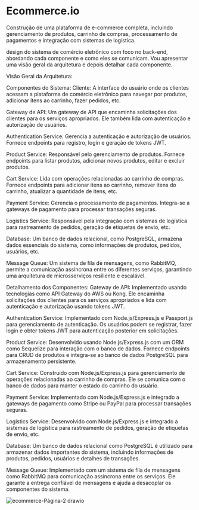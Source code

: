 # Ecommerce.io
Construção de uma plataforma de e-commerce completa, incluindo gerenciamento de produtos, carrinho de compras, processamento de pagamentos e integração com sistemas de logística.


design do sistema de comércio eletrônico com foco no back-end, abordando cada componente e como eles se comunicam. Vou apresentar uma visão geral da arquitetura e depois detalhar cada componente.

Visão Geral da Arquitetura:

Componentes do Sistema:
Cliente: A interface do usuário onde os clientes acessam a plataforma de comércio eletrônico para navegar por produtos, adicionar itens ao carrinho, fazer pedidos, etc.

Gateway de API: Um gateway de API que encaminha solicitações dos clientes para os serviços apropriados. Ele também lida com autenticação e autorização de usuários.

Authentication Service: Gerencia a autenticação e autorização de usuários. Fornece endpoints para registro, login e geração de tokens JWT.

Product Service: Responsável pelo gerenciamento de produtos. Fornece endpoints para listar produtos, adicionar novos produtos, editar e excluir produtos.

Cart Service: Lida com operações relacionadas ao carrinho de compras. Fornece endpoints para adicionar itens ao carrinho, remover itens do carrinho, atualizar a quantidade de itens, etc.

Payment Service: Gerencia o processamento de pagamentos. Integra-se a gateways de pagamento para processar transações seguras.

Logistics Service: Responsável pela integração com sistemas de logística para rastreamento de pedidos, geração de etiquetas de envio, etc.

Database: Um banco de dados relacional, como PostgreSQL, armazena dados essenciais do sistema, como informações de produtos, pedidos, usuários, etc.

Message Queue: Um sistema de fila de mensagens, como RabbitMQ, permite a comunicação assíncrona entre os diferentes serviços, garantindo uma arquitetura de microsserviços resiliente e escalável.

Detalhamento dos Componentes:
Gateway de API: Implementado usando tecnologias como API Gateway do AWS ou Kong. Ele encaminha solicitações dos clientes para os serviços apropriados e lida com autenticação e autorização usando tokens JWT.

Authentication Service: Implementado com Node.js/Express.js e Passport.js para gerenciamento de autenticação. Os usuários podem se registrar, fazer login e obter tokens JWT para autenticação posterior em solicitações.

Product Service: Desenvolvido usando Node.js/Express.js com um ORM como Sequelize para interação com o banco de dados. Fornece endpoints para CRUD de produtos e integra-se ao banco de dados PostgreSQL para armazenamento persistente.

Cart Service: Construído com Node.js/Express.js para gerenciamento de operações relacionadas ao carrinho de compras. Ele se comunica com o banco de dados para manter o estado do carrinho do usuário.

Payment Service: Implementado com Node.js/Express.js e integrado a gateways de pagamento como Stripe ou PayPal para processar transações seguras.

Logistics Service: Desenvolvido com Node.js/Express.js e integrado a sistemas de logística para rastreamento de pedidos, geração de etiquetas de envio, etc.

Database: Um banco de dados relacional como PostgreSQL é utilizado para armazenar dados importantes do sistema, incluindo informações de produtos, pedidos, usuários e detalhes de transações.

Message Queue: Implementado com um sistema de fila de mensagens como RabbitMQ para comunicação assíncrona entre os serviços. Ele garante a entrega confiável de mensagens e ajuda a desacoplar os componentes do sistema.

![ecommerce-Página-2 drawio](https://github.com/Themosmy/Ecommerce.io/assets/167161443/414b9b19-da73-427d-956a-5464705b82e4)

